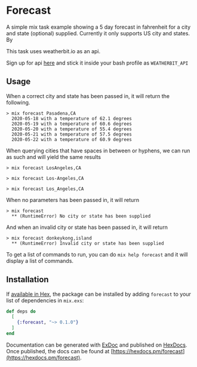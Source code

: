 # Forecast


A simple mix task example showing a 5 day forecast in fahrenheit for a city and state (optional) supplied. Currently it only supports US city and states. By 

This task uses weatherbit.io as an api.

Sign up for api [here](https://www.weatherbit.io/) and stick it inside your bash profile as `WEATHERBIT_API`


## Usage
When a correct city and state has been passed in, it will return the following.
```
> mix forecast Pasadena,CA
  2020-05-18 with a temperature of 62.1 degrees
  2020-05-19 with a temperature of 60.6 degrees
  2020-05-20 with a temperature of 55.4 degrees
  2020-05-21 with a temperature of 57.5 degrees
  2020-05-22 with a temperature of 60.9 degrees
```

When querying cities that have spaces in between or hyphens, we can run as such and will yield the same results
```
> mix forecast LosAngeles,CA

> mix forecast Los-Angeles,CA

> mix forecast Los_Angeles,CA

```

When no parameters has been passed in, it will return
```
> mix forecast
  ** (RuntimeError) No city or state has been supplied
```

And when an invalid city or state has been passed in, it will return
```
> mix forecast donkeykong,island
  ** (RuntimeError) Invalid city or state has been supplied
```

To get a list of commands to run, you can do `mix help forecast` and it will display a list of commands.

## Installation

If [available in Hex](https://hex.pm/docs/publish), the package can be installed
by adding `forecast` to your list of dependencies in `mix.exs`:

```elixir
def deps do
  [
    {:forecast, "~> 0.1.0"}
  ]
end
```

Documentation can be generated with [ExDoc](https://github.com/elixir-lang/ex_doc)
and published on [HexDocs](https://hexdocs.pm). Once published, the docs can
be found at [https://hexdocs.pm/forecast](https://hexdocs.pm/forecast).

